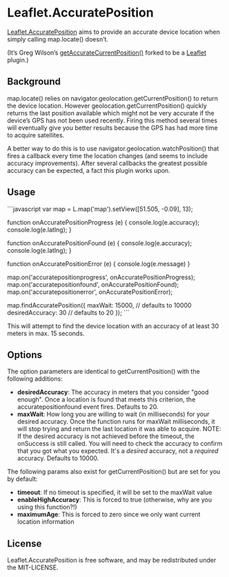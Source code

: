 # Leaflet.AccuratePosition

[Leaflet.AccuratePosition](https://github.com/m165437/Leaflet.AccuratePosition) aims to provide an accurate device location when simply calling map.locate() doesn’t.

(It’s Greg Wilson’s [getAccurateCurrentPosition()](https://github.com/gwilson/getAccurateCurrentPosition) forked to be a [Leaflet](http://leafletjs.com) plugin.)

## Background

map.locate() relies on navigator.geolocation.getCurrentPosition() to return the device location. However geolocation.getCurrentPosition() quickly returns the last position available which might not be very accurate if the device’s GPS has not been used recently. Firing this method several times will eventually give you better results because the GPS has had more time to acquire satellites.

A better way to do this is to use navigator.geolocation.watchPosition() that fires a callback every time the location changes (and seems to include accuracy improvements). After several callbacks the greatest possible accuracy can be expected, a fact this plugin works upon.

## Usage

´´´javascript
var map = L.map('map').setView([51.505, -0.09], 13);

function onAccuratePositionProgress (e) {
    console.log(e.accuracy);
    console.log(e.latlng);
}

function onAccuratePositionFound (e) {
    console.log(e.accuracy);
    console.log(e.latlng);
}

function onAccuratePositionError (e) {
    console.log(e.message)
}

map.on('accuratepositionprogress', onAccuratePositionProgress);
map.on('accuratepositionfound', onAccuratePositionFound);
map.on('accuratepositionerror', onAccuratePositionError);

map.findAccuratePosition({
    maxWait: 15000, // defaults to 10000
    desiredAccuracy: 30 // defaults to 20
});
´´´

This will attempt to find the device location with an accuracy of at least 30 meters in max. 15 seconds.

## Options

The option parameters are identical to getCurrentPosition() with the following additions:

* **desiredAccuracy**: The accuracy in meters that you consider "good enough". Once a location is found that meets this criterion, the accuratepositionfound event fires. Defaults to 20.
* **maxWait**: How long you are willing to wait (in milliseconds) for your desired accuracy. Once the function runs for maxWait milliseconds, it will stop trying and return the last location it was able to acquire. NOTE: If the desired accuracy is not achieved before the timeout, the onSuccess is still called. You will need to check the accuracy to confirm that you got what you expected. It's a *desired* accuracy, not a *required* accuracy. Defaults to 10000.

The following params also exist for getCurrentPosition() but are set for you by default:

* **timeout**: If no timeout is specified, it will be set to the maxWait value
* **enableHighAccuracy**: This is forced to true (otherwise, why are you using this function?!)
* **maximumAge**: This is forced to zero since we only want current location information

## License

Leaflet.AccuratePosition is free software, and may be redistributed under the MIT-LICENSE.
